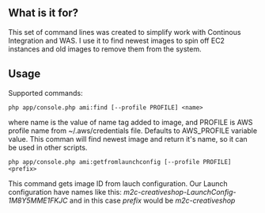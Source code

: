## What is it for?

This set of command lines was created to simplify work with Continous Integration and WAS.
I use it to find newest images to spin off EC2 instances and old images to remove them from the system.

## Usage

Supported commands:

`php app/console.php ami:find [--profile PROFILE] <name>`

where name is the value of name tag added to image, and PROFILE is AWS profile name from ~/.aws/credentials file. Defaults to AWS_PROFILE variable value.
This comman will find newest image and return it's name, so it can be used in other scripts.

`php app/console.php ami:getfromlaunchconfig [--profile PROFILE] <prefix>`

This command gets image ID from lauch configuration. Our Launch configuration have names like this: _m2c-creativeshop-LaunchConfig-1M8Y5MME1FKJC_ and in this case _prefix_ would be _m2c-creativeshop_